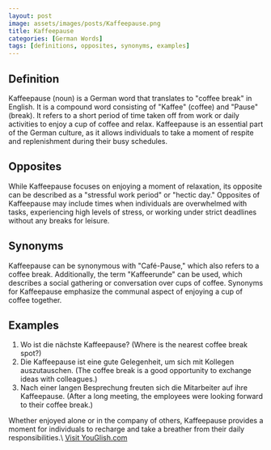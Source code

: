 ```yaml
---
layout: post
image: assets/images/posts/Kaffeepause.png
title: Kaffeepause
categories: [German Words]
tags: [definitions, opposites, synonyms, examples]
---
```


## Definition

Kaffeepause (noun) is a German word that translates to "coffee break" in English. It is a compound word consisting of "Kaffee" (coffee) and "Pause" (break). It refers to a short period of time taken off from work or daily activities to enjoy a cup of coffee and relax. Kaffeepause is an essential part of the German culture, as it allows individuals to take a moment of respite and replenishment during their busy schedules.

## Opposites

While Kaffeepause focuses on enjoying a moment of relaxation, its opposite can be described as a "stressful work period" or "hectic day." Opposites of Kaffeepause may include times when individuals are overwhelmed with tasks, experiencing high levels of stress, or working under strict deadlines without any breaks for leisure.

## Synonyms

Kaffeepause can be synonymous with "Café-Pause," which also refers to a coffee break. Additionally, the term "Kaffeerunde" can be used, which describes a social gathering or conversation over cups of coffee. Synonyms for Kaffeepause emphasize the communal aspect of enjoying a cup of coffee together.

## Examples

1. Wo ist die nächste Kaffeepause? (Where is the nearest coffee break spot?)
2. Die Kaffeepause ist eine gute Gelegenheit, um sich mit Kollegen auszutauschen. (The coffee break is a good opportunity to exchange ideas with colleagues.)
3. Nach einer langen Besprechung freuten sich die Mitarbeiter auf ihre Kaffeepause. (After a long meeting, the employees were looking forward to their coffee break.)

Whether enjoyed alone or in the company of others, Kaffeepause provides a moment for individuals to recharge and take a breather from their daily responsibilities.\ <a id="yg-widget-0" class="youglish-widget" data-query="Kaffeepause" data-lang="german" data-components="8412" data-auto-start="0" data-bkg-color="theme_light" data-title="How%20to%20pronounce%20Kaffeepause%20in%20German"  rel="nofollow" href="https://youglish.com">Visit YouGlish.com</a><script async src="https://youglish.com/public/emb/widget.js" charset="utf-8"></script>